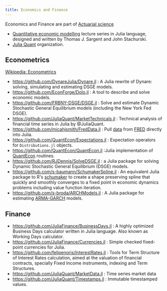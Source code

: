 ```yaml
---
title: Economics and Finance
---
```


Economics and Finance are part of [Actuarial science](https://en.wikipedia.org/wiki/Actuarial_science)

- [Quantitative economic modelling](https://quantecon.org) lecture series in Julia language, designed and written by Thomas J. Sargent and John Stachurski.
- [Julia Quant](https://github.com/JuliaQuant) organization.

## Econometrics

[Wikipedia: Econometrics](https://en.wikipedia.org/wiki/Econometrics)

- https://github.com/DynareJulia/Dynare.jl : A Julia rewrite of Dynare: solving, simulating and estimating DSGE models.
- https://github.com/EconForge/Dolo.jl : A tool to describe and solve economic models.
- https://github.com/FRBNY-DSGE/DSGE.jl : Solve and estimate Dynamic Stochastic General Equilibrium models (including the New York Fed DSGE).
- https://github.com/JuliaQuant/MarketTechnicals.jl : Technical analysis of financial time series in Julia by @JuliaQuant.
- https://github.com/micahjsmith/FredData.jl : Pull [data](https://fred.stlouisfed.org/) from [FRED](https://en.wikipedia.org/wiki/Federal_Reserve_Economic_Data) directly into Julia.
- https://github.com/QuantEcon/Expectations.jl : Expectation operators for `Distributions.jl` objects.
- https://github.com/QuantEcon/QuantEcon.jl :Julia implementation of [QuantEcon](https://quantecon.org/quantecon-jl/) routines.
- https://github.com/RJDennis/SolveDSGE.jl : a Julia package for solving Dynamic Stochastic General Equilibrium (DSGE) models.
- https://github.com/s-baumann/SchumakerSpline.jl : An equivalent Julia package to R's [schumaker](https://cran.r-project.org/web/packages/schumaker/index.html) to create a shape preserving spline that quickly and smoothly converges to a fixed point in economic dynamics problems including value function iteration.
- https://github.com/s-broda/ARCHModels.jl : A Julia package for estimating [ARMA-GARCH](https://en.wikipedia.org/wiki/Autoregressive_conditional_heteroskedasticity) models.

## Finance

- https://github.com/JuliaFinance/BusinessDays.jl : A highly optimized Business Days calculator written in Julia language. Also known as Working Days calculator.
- https://github.com/JuliaFinance/Currencies.jl :  Simple checked fixed-point currencies for Julia.
- https://github.com/felipenoris/InterestRates.jl : Tools for Term Structure of Interest Rates calculation, aimed at the valuation of financial contracts, specially Fixed Income instruments, indexing and Term Structures.
- https://github.com/JuliaQuant/MarketData.jl : Time series market data
- https://github.com/JuliaQuant/Timestamps.jl : Immutable timestamped values.
